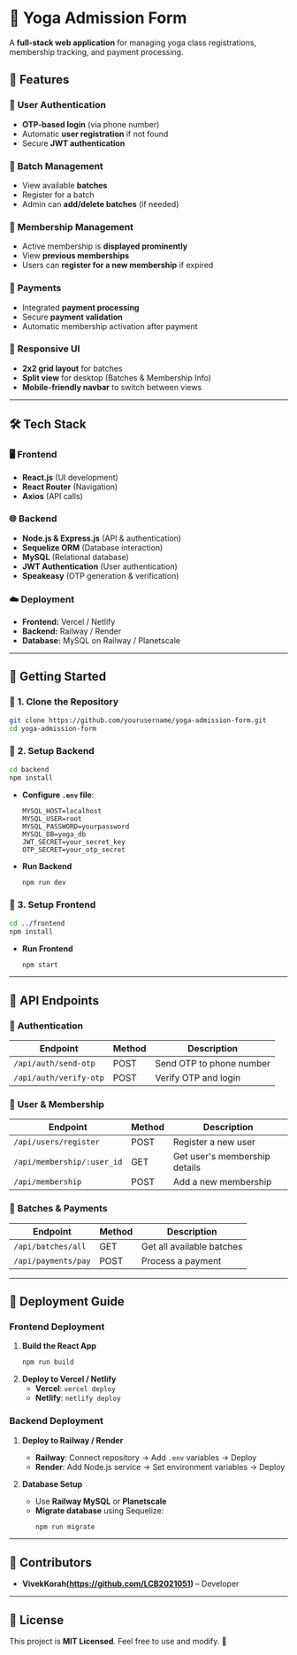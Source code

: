 # 🧘 Yoga Admission Form

A **full-stack web application** for managing yoga class registrations, membership tracking, and payment processing.

## 🌟 Features

### 🔹 **User Authentication**

- **OTP-based login** (via phone number)
- Automatic **user registration** if not found
- Secure **JWT authentication**

### 🔹 **Batch Management**

- View available **batches**
- Register for a batch
- Admin can **add/delete batches** (if needed)

### 🔹 **Membership Management**

- Active membership is **displayed prominently**
- View **previous memberships**
- Users can **register for a new membership** if expired

### 🔹 **Payments**

- Integrated **payment processing**
- Secure **payment validation**
- Automatic membership activation after payment

### 🔹 **Responsive UI**

- **2x2 grid layout** for batches
- **Split view** for desktop (Batches & Membership Info)
- **Mobile-friendly navbar** to switch between views

---

## 🛠️ Tech Stack

### 🖥️ **Frontend**

- **React.js** (UI development)
- **React Router** (Navigation)
- **Axios** (API calls)

### 🌐 **Backend**

- **Node.js & Express.js** (API & authentication)
- **Sequelize ORM** (Database interaction)
- **MySQL** (Relational database)
- **JWT Authentication** (User authentication)
- **Speakeasy** (OTP generation & verification)

### ☁️ **Deployment**

- **Frontend:** Vercel / Netlify
- **Backend:** Railway / Render
- **Database:** MySQL on Railway / Planetscale

---

## 🚀 Getting Started

### 🔹 **1. Clone the Repository**

```sh
git clone https://github.com/yourusername/yoga-admission-form.git
cd yoga-admission-form
```

### 🔹 **2. Setup Backend**

```sh
cd backend
npm install
```

- **Configure `.env` file**:

  ```env
  MYSQL_HOST=localhost
  MYSQL_USER=root
  MYSQL_PASSWORD=yourpassword
  MYSQL_DB=yoga_db
  JWT_SECRET=your_secret_key
  OTP_SECRET=your_otp_secret
  ```

- **Run Backend**
  ```sh
  npm run dev
  ```

### 🔹 **3. Setup Frontend**

```sh
cd ../frontend
npm install
```

- **Run Frontend**
  ```sh
  npm start
  ```

---

## 🔗 API Endpoints

### 🔹 **Authentication**

| Endpoint               | Method | Description              |
| ---------------------- | ------ | ------------------------ |
| `/api/auth/send-otp`   | POST   | Send OTP to phone number |
| `/api/auth/verify-otp` | POST   | Verify OTP and login     |

### 🔹 **User & Membership**

| Endpoint                   | Method | Description                   |
| -------------------------- | ------ | ----------------------------- |
| `/api/users/register`      | POST   | Register a new user           |
| `/api/membership/:user_id` | GET    | Get user's membership details |
| `/api/membership`          | POST   | Add a new membership          |

### 🔹 **Batches & Payments**

| Endpoint            | Method | Description               |
| ------------------- | ------ | ------------------------- |
| `/api/batches/all`  | GET    | Get all available batches |
| `/api/payments/pay` | POST   | Process a payment         |

---

## 🎯 Deployment Guide

### **Frontend Deployment**

1. **Build the React App**
   ```sh
   npm run build
   ```
2. **Deploy to Vercel / Netlify**
   - **Vercel**: `vercel deploy`
   - **Netlify**: `netlify deploy`

### **Backend Deployment**

1. **Deploy to Railway / Render**

   - **Railway**: Connect repository → Add `.env` variables → Deploy
   - **Render**: Add Node.js service → Set environment variables → Deploy

2. **Database Setup**
   - Use **Railway MySQL** or **Planetscale**
   - **Migrate database** using Sequelize:
     ```sh
     npm run migrate
     ```

---

## 👥 Contributors

- **VivekKorah(https://github.com/LCB2021051)** – Developer

---

## 📜 License

This project is **MIT Licensed**. Feel free to use and modify. 🎉
